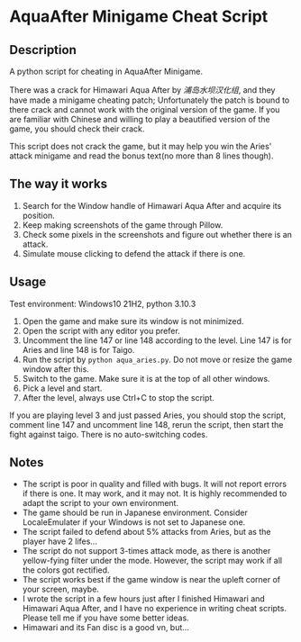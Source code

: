 # AquaAfter Minigame Cheat Script
## Description
A python script for cheating in AquaAfter Minigame.

There was a crack for Himawari Aqua After by *浦岛水坝汉化组*, and they have made a minigame cheating patch;
Unfortunately the patch is bound to there crack and cannot work with the original version of the game.
If you are familiar with Chinese and willing to play a beautified version of the game, you should check their crack.

This script does not crack the game, but it may help you win the Aries' attack minigame and read the bonus text(no more than 8 lines though).

## The way it works
1. Search for the Window handle of Himawari Aqua After and acquire its position. 
2. Keep making screenshots of the game through Pillow.
3. Check some pixels in the screenshots and figure out whether there is an attack.
4. Simulate mouse clicking to defend the attack if there is one.

## Usage
Test environment: Windows10 21H2, python 3.10.3

1. Open the game and make sure its window is not minimized.
2. Open the script with any editor you prefer.
3. Uncomment the line 147 or line 148 according to the level. Line 147 is for Aries and line 148 is for Taigo.
4. Run the script by `python aqua_aries.py`. Do not move or resize the game window after this.
5. Switch to the game. Make sure it is at the top of all other windows.
6. Pick a level and start.
7. After the level, always use Ctrl+C to stop the script.

If you are playing level 3 and just passed Aries, you should stop the script, comment line 147 and uncomment line 148, rerun the script, 
then start the fight against taigo. There is no auto-switching codes.

## Notes
- The script is poor in quality and filled with bugs. It will not report errors if there is one. It may work, and it may not. It is highly recommended to adapt the script to your own environment.
- The game should be run in Japanese environment. Consider LocaleEmulater if your Windows is not set to Japanese one.
- The script failed to defend about 5% attacks from Aries, but as the player have 2 lifes...
- The script do not support 3-times attack mode, as there is another yellow-fying filter under the mode. However, the script may work if all the colors got rectified.
- The script works best if the game window is near the upleft corner of your screen, maybe.
- I wrote the script in a few hours just after I finished Himawari and Himawari Aqua After, and I have no experience in writing cheat scripts. Please tell me if you have some better ideas.
- Himawari and its Fan disc is a good vn, but...
